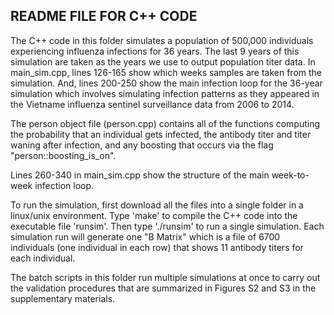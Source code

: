 ## README FILE FOR C++ CODE

The C++ code in this folder simulates a population of 500,000 individuals experiencing influenza infections for 36 years.  The last 9 years of this simulation are taken as the years we use to output population titer data.  In main_sim.cpp, lines 126-165 show which weeks samples are taken from the simulation.  And, lines 200-250 show the main infection loop for the 36-year simulation which involves simulating infection patterns as they appeared in the Vietname influenza sentinel surveillance data from 2006 to 2014.

The person object file (person.cpp) contains all of the functions computing the probability that an individual gets infected, the antibody titer and titer waning after infection, and any boosting that occurs via the flag "person::boosting_is_on".

Lines 260-340 in main_sim.cpp show the structure of the main week-to-week infection loop.

To run the simulation, first download all the files into a single folder in a linux/unix environment.  Type 'make' to compile the C++ code into the executable file 'runsim'.  Then type './runsim' to run a single simulation.  Each simulation run will generate one "B Matrix" which is a file of 6700 individuals (one individual in each row) that shows 11 antibody titers for each individual.

The batch scripts in this folder run multiple simulations at once to carry out the validation procedures that are summarized in Figures S2 and S3 in the supplementary materials. 